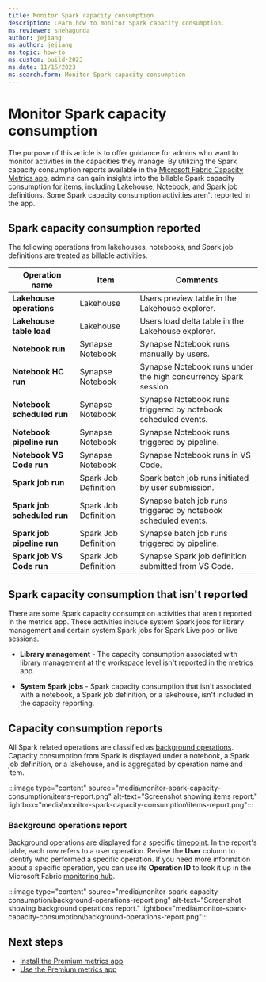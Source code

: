 ```yaml
---
title: Monitor Spark capacity consumption
description: Learn how to monitor Spark capacity consumption.
ms.reviewer: snehagunda
author: jejiang
ms.author: jejiang
ms.topic: how-to 
ms.custom: build-2023
ms.date: 11/15/2023
ms.search.form: Monitor Spark capacity consumption
---
```


# Monitor Spark capacity consumption

The purpose of this article is to offer guidance for admins who want to monitor activities in the capacities they manage. By utilizing the Spark capacity consumption reports available in the [Microsoft Fabric Capacity Metrics app](../enterprise/metrics-app.md), admins can gain insights into the billable Spark capacity consumption for items, including Lakehouse, Notebook, and Spark job definitions. Some Spark capacity consumption activities aren't reported in the app.

## Spark capacity consumption reported

The following operations from lakehouses, notebooks, and Spark job definitions are treated as billable activities.

| Operation name | Item | Comments |
|--|--|--|
| **Lakehouse operations** | Lakehouse | Users preview table in the Lakehouse explorer. |
| **Lakehouse table load** | Lakehouse | Users load delta table in the Lakehouse explorer. |
| **Notebook run** | Synapse Notebook | Synapse Notebook runs manually by users. |
| **Notebook HC run** | Synapse Notebook | Synapse Notebook runs under the high concurrency Spark session. |
| **Notebook scheduled run** | Synapse Notebook | Synapse Notebook runs triggered by notebook scheduled events. |
| **Notebook pipeline run** | Synapse Notebook | Synapse Notebook runs triggered by pipeline. |
| **Notebook VS Code run** | Synapse Notebook | Synapse Notebook runs in VS Code. |
| **Spark job run** | Spark Job Definition | Spark batch job runs initiated by user submission. |
| **Spark job scheduled run** | Spark Job Definition | Synapse batch job runs triggered by notebook scheduled events. |
| **Spark job pipeline run** | Spark Job Definition | Synapse batch job runs triggered by pipeline. |
| **Spark job VS Code run** | Spark Job Definition | Synapse Spark job definition submitted from VS Code. |

## Spark capacity consumption that isn't reported

There are some Spark capacity consumption activities that aren't reported in the metrics app. These activities include system Spark jobs for library management and certain system Spark jobs for Spark Live pool or live sessions.

* **Library management** - The capacity consumption associated with library management at the workspace level isn't reported in the metrics app.

* **System Spark jobs** - Spark capacity consumption that isn't associated with a notebook, a Spark job definition, or a lakehouse, isn't included in the capacity reporting.

## Capacity consumption reports

All Spark related operations are classified as [background operations](/power-bi/enterprise/service-premium-smoothing). Capacity consumption from Spark is displayed under a notebook, a Spark job definition, or a lakehouse, and is aggregated by operation name and item.

:::image type="content" source="media\monitor-spark-capacity-consumption\items-report.png" alt-text="Screenshot showing items report." lightbox="media\monitor-spark-capacity-consumption\items-report.png":::

### Background operations report

Background operations are displayed for a specific [timepoint](../enterprise/metrics-app-timepoint-page.md). In the report's table, each row refers to a user operation. Review the **User** column to identify who performed a specific operation. If you need more information about a specific operation, you can use its **Operation ID** to look it up in the Microsoft Fabric [monitoring hub](../admin/monitoring-hub.md).

:::image type="content" source="media\monitor-spark-capacity-consumption\background-operations-report.png" alt-text="Screenshot showing background operations report." lightbox="media\monitor-spark-capacity-consumption\background-operations-report.png":::

## Next steps

- [Install the Premium metrics app](/power-bi/enterprise/service-premium-install-app)
- [Use the Premium metrics app](/power-bi/enterprise/service-premium-metrics-app)
